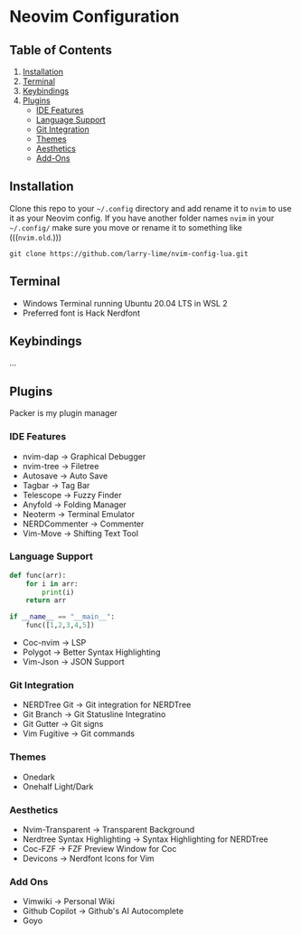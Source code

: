 # Neovim Configuration

## Table of Contents
1. [Installation](#installation)
2. [Terminal](#terminal)
3. [Keybindings](#keybindings)
5. [Plugins](#plugins)
    - [IDE Features](#ide-features)
    - [Language Support](#language-support)
    - [Git Integration](#git-integration)
    - [Themes](#themes)
    - [Aesthetics](#aesthetics)
    - [Add-Ons](#add-ons)

## Installation
Clone this repo to your `~/.config` directory and add rename it to `nvim` to use it as your Neovim config. If you have another folder names `nvim` in your `~/.config/` make sure you move or rename it to something like (((`nvim.old`.)))
```
git clone https://github.com/larry-lime/nvim-config-lua.git
```

## Terminal 
- Windows Terminal running Ubuntu 20.04 LTS in WSL 2
- Preferred font is Hack Nerdfont

## Keybindings
...

## Plugins
Packer is my plugin manager

### IDE Features
- nvim-dap -> Graphical Debugger
- nvim-tree -> Filetree
- Autosave -> Auto Save
- Tagbar -> Tag Bar
- Telescope -> Fuzzy Finder
- Anyfold -> Folding Manager
- Neoterm -> Terminal Emulator
- NERDCommenter -> Commenter
- Vim-Move -> Shifting Text Tool

### Language Support

```python
def func(arr):
    for i in arr:
        print(i)
    return arr

if __name__ == "__main__":
    func([1,2,3,4,5])
```

- Coc-nvim -> LSP
- Polygot -> Better Syntax Highlighting
- Vim-Json -> JSON Support

### Git Integration
- NERDTree Git -> Git integration for NERDTree
- Git Branch -> Git Statusline Integratino
- Git Gutter -> Git signs
- Vim Fugitive -> Git commands

### Themes
- Onedark
- Onehalf Light/Dark
### Aesthetics
- Nvim-Transparent -> Transparent Background
- Nerdtree Syntax Highlighting -> Syntax Highlighting for NERDTree
- Coc-FZF -> FZF Preview Window for Coc 
- Devicons -> Nerdfont Icons for Vim

### Add Ons
- Vimwiki -> Personal Wiki
- Github Copilot -> Github's AI Autocomplete
- Goyo
